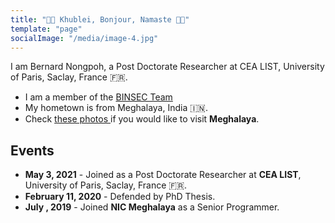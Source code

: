 ```yaml
---
title: "🙏🏻 Khublei, Bonjour, Namaste 🙏🏻"
template: "page"
socialImage: "/media/image-4.jpg"
---
```


I am Bernard Nongpoh, a Post Doctorate Researcher at CEA LIST, University of Paris, Saclay, France 🇫🇷. 
- I am a member of the [BINSEC Team](https://binsec.github.io/)
- My hometown is from Meghalaya, India 🇮🇳. 
- Check [these photos ](https://www.shutterstock.com/search/meghalaya) if you would like to visit **Meghalaya**.

## Events
 - **May 3, 2021** - Joined as a Post Doctorate Researcher at **CEA LIST**, University of Paris, Saclay, France 🇫🇷.
 - **February 11, 2020** - Defended by PhD Thesis.
 - **July , 2019** - Joined **NIC Meghalaya** as a Senior Programmer.





 